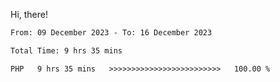 Hi, there! 

<!--START_SECTION:waka-->

```txt
From: 09 December 2023 - To: 16 December 2023

Total Time: 9 hrs 35 mins

PHP   9 hrs 35 mins   >>>>>>>>>>>>>>>>>>>>>>>>>   100.00 %
```

<!--END_SECTION:waka-->
